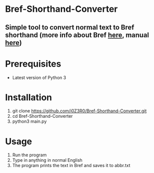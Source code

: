 # Bref-Shorthand-Converter

## Simple tool to convert normal text to Bref shorthand (more info about Bref [here](https://www.reddit.com/r/shorthand/comments/esjhdk/bref_shorthand/), manual [here](https://drive.google.com/drive/folders/1PZcAYhusYGpaLHwMUBAdZURA25lKk2Mu))

# Prerequisites
- Latest version of Python 3

# Installation
1. git clone https://github.com/i0Z3R0/Bref-Shorthand-Converter.git
2. cd Bref-Shorthand-Converter
3. python3 main.py

# Usage
1. Run the program
2. Type in anything in normal English
3. The program prints the text in Bref and saves it to abbr.txt
